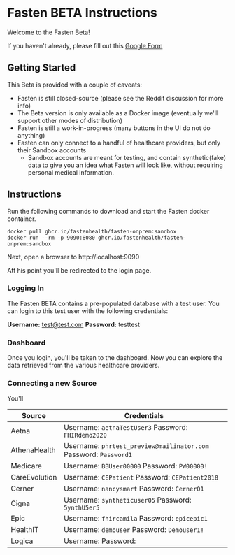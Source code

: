 # Fasten BETA Instructions

Welcome to the Fasten Beta!

If you haven't already, please fill out this [Google Form](https://forms.gle/SNsYX9BNMXB6TuTw6)

## Getting Started

This Beta is provided with a couple of caveats:

- Fasten is still closed-source (please see the Reddit discussion for more info)
- The Beta version is only available as a Docker image (eventually we'll support other modes of distribution)
- Fasten is still a work-in-progress (many buttons in the UI do not do anything)
- Fasten can only connect to a handful of healthcare providers, but only their Sandbox accounts
	- Sandbox accounts are meant for testing, and contain synthetic(fake) data to give you an idea what Fasten will look like, without requiring personal medical information. 

## Instructions

Run the following commands to download and start the Fasten docker container.
```
docker pull ghcr.io/fastenhealth/fasten-onprem:sandbox 
docker run --rm -p 9090:8080 ghcr.io/fastenhealth/fasten-onprem:sandbox 
```

Next, open a browser to http://localhost:9090

Att his point you'll be redirected to the login page. 

### Logging In

The Fasten BETA contains a pre-populated database with a test user.
You can login to this test user with the following credentials:

**Username:** test@test.com
**Password:** testtest

### Dashboard

Once you login, you'll be taken to the dashboard. 
Now you can explore the data retrieved from the various healthcare providers.


### Connecting a new Source
You'll 

| Source | Credentials |
| --- | --- |
| Aetna | Username: `aetnaTestUser3` Password: `FHIRdemo2020` |
| AthenaHealth | Username: `phrtest_preview@mailinator.com` Password: `Password1` | 
| Medicare | Username: `BBUser00000` Password: `PW00000!` |
| CareEvolution | Username: `CEPatient` Password: `CEPatient2018` |
| Cerner | Username: `nancysmart` Password: `Cerner01` |
| Cigna | Username: `syntheticuser05` Password: `5ynthU5er5` |
| Epic | Username: `fhircamila` Password: `epicepic1` |
| HealthIT | Username: `demouser` Password: `Demouser1!` |
| Logica | Username: Password: |
